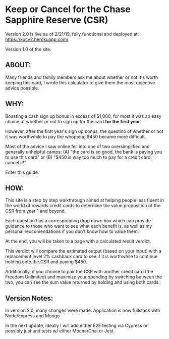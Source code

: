 # Keep or Cancel for the Chase Sapphire Reserve (CSR)

Version 2.0 is live as of 2/21/19, fully functional and deployed at: https://kocv2.herokuapp.com/

Version 1.0 of the site.

## ABOUT:

Many friends and family members ask me about whether or not it's worth keeping this card, I wrote this calculator to give them the most objective
advice possible. 

## WHY:

Boasting a cash sign up bonus in excess of $1,000, for most it was an easy choice of whether or not to sign up for the card **for the first year**

However, after the first year's sign up bonus, the questino of whether or not it was worthwhile to pay the whopping $450 became more difficult. 

Most of the advice I saw online fell into one of two oversimplified and generally unhelpful camps: (A) "the card is so good, the bank is paying you to use this card" or (B) "$450 is way too much to pay for a credit card, cancel it!"

Enter this guide.

## HOW:

This site is a step by step walkthrough aimed at helping people less fluent in the world of rewards credit cards to determine the value
proposition of the CSR from year 1 and beyond.

Each question has a corresponding drop down box which can provide guidance to those who want to see what each benefit is, as well as my
personal reccomendations if you don't know how to value them.

At the end, you will be taken to a page with a calculated result verdict. 

This verdict will compare the estimated output (based on your input) with a replacement level 2% cashback card to see if it is worthwhile
to continue holding onto the CSR and paying $450.

Additionally, if you choose to pair the CSR with another credit card (the Freedom Unlimited) and maximize your spending by switching between the two,
you can see the sum value returned by holding and using both cards. 


## Version Notes:

In version 2.0, many changes were made. Application is now fullstack with Node/Express and Mongo.

In the next update, ideally I will add either E2E testing via Cypress or possibly just unit tests w/ either Mocha/Chai or Jest.